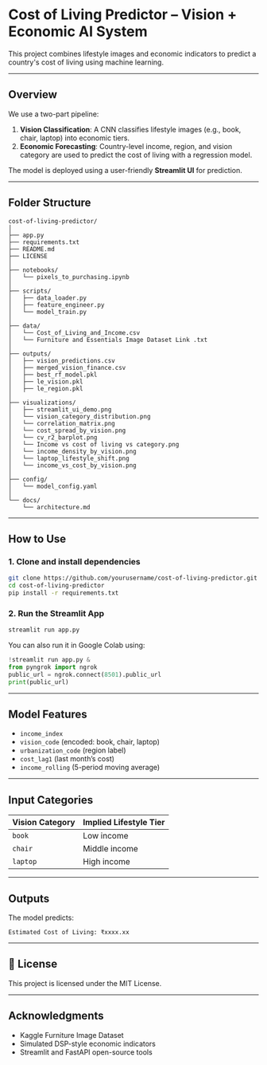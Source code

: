 # Cost of Living Predictor – Vision + Economic AI System

This project combines lifestyle images and economic indicators to predict a country's cost of living using machine learning.

---

## Overview

We use a two-part pipeline:

1. **Vision Classification**: A CNN classifies lifestyle images (e.g., book, chair, laptop) into economic tiers.
2. **Economic Forecasting**: Country-level income, region, and vision category are used to predict the cost of living with a regression model.

The model is deployed using a user-friendly **Streamlit UI** for prediction.

---

## Folder Structure

```
cost-of-living-predictor/
│
├── app.py                            
├── requirements.txt                  
├── README.md                         
├── LICENSE                          
│
├── notebooks/
│   └── pixels_to_purchasing.ipynb    
│
├── scripts/                          
│   ├── data_loader.py                
│   ├── feature_engineer.py           
│   └── model_train.py                
│
├── data/
│   └── Cost_of_Living_and_Income.csv
│   └── Furniture and Essentials Image Dataset Link .txt
│
├── outputs/
│   ├── vision_predictions.csv        
│   ├── merged_vision_finance.csv     
│   ├── best_rf_model.pkl            
│   ├── le_vision.pkl                 
│   ├── le_region.pkl                        
│
├── visualizations/                   
│   ├── streamlit_ui_demo.png          
│   └── vision_category_distribution.png
│   └── correlation_matrix.png
│   └── cost_spread_by_vision.png
│   └── cv_r2_barplot.png
│   └── Income vs cost of living vs category.png
│   └── income_density_by_vision.png
│   └── laptop_lifestyle_shift.png  
│   └── income_vs_cost_by_vision.png       
│
├── config/
│   └── model_config.yaml             
│
└── docs/
    └── architecture.md               
```

---

## How to Use

### 1. Clone and install dependencies
```bash
git clone https://github.com/yourusername/cost-of-living-predictor.git
cd cost-of-living-predictor
pip install -r requirements.txt
```

### 2. Run the Streamlit App
```bash
streamlit run app.py
```

You can also run it in Google Colab using:
```python
!streamlit run app.py &
from pyngrok import ngrok
public_url = ngrok.connect(8501).public_url
print(public_url)
```

---

## Model Features

- `income_index`
- `vision_code` (encoded: book, chair, laptop)
- `urbanization_code` (region label)
- `cost_lag1` (last month’s cost)
- `income_rolling` (5-period moving average)

---

## Input Categories

| Vision Category | Implied Lifestyle Tier |
|------------------|------------------------|
| `book`           | Low income             |
| `chair`          | Middle income          |
| `laptop`         | High income            |

---

## Outputs

The model predicts:
```
Estimated Cost of Living: ₹xxxx.xx
```

---

## 📄 License

This project is licensed under the MIT License.

---

## Acknowledgments

- Kaggle Furniture Image Dataset
- Simulated DSP-style economic indicators
- Streamlit and FastAPI open-source tools

